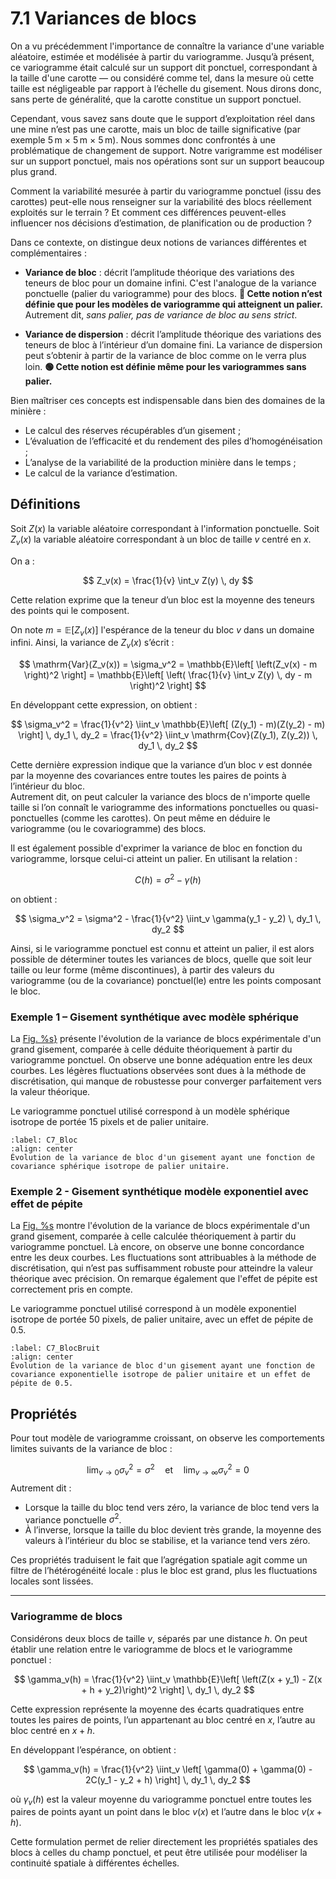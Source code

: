# 7.1 Variances de blocs

On a vu précédemment l'importance de connaître la variance d'une variable aléatoire, estimée et modélisée à partir du variogramme. Jusqu’à présent, ce variogramme était calculé sur un support dit ponctuel, correspondant à la taille d'une carotte — ou considéré comme tel, dans la mesure où cette taille est négligeable par rapport à l’échelle du gisement. Nous dirons donc, sans perte de généralité, que la carotte constitue un support ponctuel.

Cependant, vous savez sans doute que le support d’exploitation réel dans une mine n’est pas une carotte, mais un bloc de taille significative (par exemple 5 m × 5 m × 5 m). Nous sommes donc confrontés à une problématique de changement de support. Notre varigramme est modéliser sur un support ponctuel, mais nos opérations sont sur un support beaucoup plus grand.

Comment la variabilité mesurée à partir du variogramme ponctuel (issu des carottes) peut-elle nous renseigner sur la variabilité des blocs réellement exploités sur le terrain ? Et comment ces différences peuvent-elles influencer nos décisions d’estimation, de planification ou de production ?

Dans ce contexte, on distingue deux notions de variances différentes et complémentaires :  

- **Variance de bloc** : décrit l’amplitude théorique des variations des teneurs de bloc pour un domaine infini. C'est l'analogue de la variance ponctuelle (palier du variogramme) pour des blocs. **🔴 Cette notion n’est définie que pour les modèles de variogramme qui atteignent un palier.**  
  Autrement dit, *sans palier, pas de variance de bloc au sens strict*.

- **Variance de dispersion** : décrit l’amplitude théorique des variations des teneurs de bloc à l’intérieur d’un domaine fini. La variance de dispersion peut s’obtenir à partir de la variance de bloc comme on le verra plus loin. **🟢 Cette notion est définie même pour les variogrammes sans palier.**

Bien maîtriser ces concepts est indispensable dans bien des domaines de la minière :

- Le calcul des réserves récupérables d’un gisement ;
- L’évaluation de l’efficacité et du rendement des piles d’homogénéisation ;  
- L’analyse de la variabilité de la production minière dans le temps ; 
- Le calcul de la variance d’estimation.

## Définitions

Soit $Z(x)$ la variable aléatoire correspondant à l'information ponctuelle. Soit $Z_v(x)$ la variable aléatoire correspondant à un bloc de taille $v$ centré en $x$.

On a :

$$
Z_v(x) = \frac{1}{v} \int_v Z(y) \, dy
$$

Cette relation exprime que la teneur d’un bloc est la moyenne des teneurs des points qui le composent.

On note $m = \mathbb{E}[Z_v(x)]$ l'espérance de la teneur du bloc $v$ dans un domaine infini. Ainsi, la variance de $Z_v(x)$ s’écrit :

$$
\mathrm{Var}(Z_v(x)) = \sigma_v^2 = \mathbb{E}\left[ \left(Z_v(x) - m \right)^2 \right] = \mathbb{E}\left[ \left( \frac{1}{v} \int_v Z(y) \, dy - m \right)^2 \right]
$$

En développant cette expression, on obtient :

$$
\sigma_v^2 = \frac{1}{v^2} \iint_v \mathbb{E}\left[ (Z(y_1) - m)(Z(y_2) - m) \right] \, dy_1 \, dy_2 = \frac{1}{v^2} \iint_v \mathrm{Cov}(Z(y_1), Z(y_2)) \, dy_1 \, dy_2
$$

Cette dernière expression indique que la variance d’un bloc $v$ est donnée par la moyenne des covariances entre toutes les paires de points à l’intérieur du bloc.  
Autrement dit, on peut calculer la variance des blocs de n'importe quelle taille si l’on connaît le variogramme des informations ponctuelles ou quasi-ponctuelles (comme les carottes). On peut même en déduire le variogramme (ou le covariogramme) des blocs.

Il est également possible d'exprimer la variance de bloc en fonction du variogramme, lorsque celui-ci atteint un palier. En utilisant la relation :

$$
C(h) = \sigma^2 - \gamma(h)
$$

on obtient :

$$
\sigma_v^2 = \sigma^2 - \frac{1}{v^2} \iint_v \gamma(y_1 - y_2) \, dy_1 \, dy_2
$$

Ainsi, si le variogramme ponctuel est connu et atteint un palier, il est alors possible de déterminer toutes les variances de blocs, quelle que soit leur taille ou leur forme (même discontinues), à partir des valeurs du variogramme (ou de la covariance) ponctuel(le) entre les points composant le bloc.


### Exemple 1 – Gisement synthétique avec modèle sphérique

La [Fig. %s}](#C7_Bloc) présente l'évolution de la variance de blocs expérimentale d'un grand gisement, comparée à celle déduite théoriquement à partir du variogramme ponctuel. On observe une bonne adéquation entre les deux courbes. Les légères fluctuations observées sont dues à la méthode de discrétisation, qui manque de robustesse pour converger parfaitement vers la valeur théorique.

Le variogramme ponctuel utilisé correspond à un modèle sphérique isotrope de portée 15 pixels et de palier unitaire.

```{figure} images/C7_Bloc.PNG
:label: C7_Bloc
:align: center
Évolution de la variance de bloc d'un gisement ayant une fonction de covariance sphérique isotrope de palier unitaire.
```

### Exemple 2 - Gisement synthétique modèle exponentiel avec effet de pépite

La [Fig. %s](#C7_BlocBruit) montre l'évolution de la variance de blocs expérimentale d'un grand gisement, comparée à celle calculée théoriquement à partir du variogramme ponctuel. Là encore, on observe une bonne concordance entre les deux courbes. Les fluctuations sont attribuables à la méthode de discrétisation, qui n’est pas suffisamment robuste pour atteindre la valeur théorique avec précision. On remarque également que l'effet de pépite est correctement pris en compte.

Le variogramme ponctuel utilisé correspond à un modèle exponentiel isotrope de portée 50 pixels, de palier unitaire, avec un effet de pépite de 0.5.


```{figure} images/C7_BlocBruit.PNG
:label: C7_BlocBruit
:align: center
Évolution de la variance de bloc d'un gisement ayant une fonction de covariance exponentielle isotrope de palier unitaire et un effet de pépite de 0.5.
```

## Propriétés

Pour tout modèle de variogramme croissant, on observe les comportements limites suivants de la variance de bloc :

$$
\lim_{v \to 0} \sigma_v^2 = \sigma^2 \quad \text{et} \quad \lim_{v \to \infty} \sigma_v^2 = 0
$$
Autrement dit :

- Lorsque la taille du bloc tend vers zéro, la variance de bloc tend vers la variance ponctuelle $\sigma^2$.
- À l’inverse, lorsque la taille du bloc devient très grande, la moyenne des valeurs à l’intérieur du bloc se stabilise, et la variance tend vers zéro.

Ces propriétés traduisent le fait que l’agrégation spatiale agit comme un filtre de l’hétérogénéité locale : plus le bloc est grand, plus les fluctuations locales sont lissées.

---

### Variogramme de blocs

Considérons deux blocs de taille $v$, séparés par une distance $h$. On peut établir une relation entre le variogramme de blocs et le variogramme ponctuel :

$$
\gamma_v(h) = \frac{1}{v^2} \iint_v \mathbb{E}\left[ \left(Z(x + y_1) - Z(x + h + y_2)\right)^2 \right] \, dy_1 \, dy_2
$$

Cette expression représente la moyenne des écarts quadratiques entre toutes les paires de points, l’un appartenant au bloc centré en $x$, l’autre au bloc centré en $x + h$.

En développant l’espérance, on obtient :

$$
\gamma_v(h) = \frac{1}{v^2} \iint_v \left[ \gamma(0) + \gamma(0) - 2C(y_1 - y_2 + h) \right] \, dy_1 \, dy_2
$$

où $\gamma_v(h)$ est la valeur moyenne du variogramme ponctuel entre toutes les paires de points ayant un point dans le bloc $v(x)$ et l’autre dans le bloc $v(x + h)$.

Cette formulation permet de relier directement les propriétés spatiales des blocs à celles du champ ponctuel, et peut être utilisée pour modéliser la continuité spatiale à différentes échelles.

